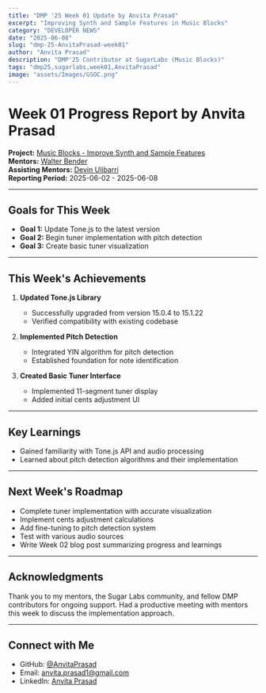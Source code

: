 ```yaml
---
title: "DMP '25 Week 01 Update by Anvita Prasad"
excerpt: "Improving Synth and Sample Features in Music Blocks"
category: "DEVELOPER NEWS"
date: "2025-06-08"
slug: "dmp-25-AnvitaPrasad-week01"
author: "Anvita Prasad"
description: "DMP'25 Contributor at SugarLabs (Music Blocks)"
tags: "dmp25,sugarlabs,week01,AnvitaPrasad"
image: "assets/Images/GSOC.png"
---
```


# Week 01 Progress Report by Anvita Prasad

**Project:** [Music Blocks - Improve Synth and Sample Features](https://github.com/sugarlabs/musicblocks/issues/4539)  
**Mentors:** [Walter Bender](https://github.com/walterbender)  
**Assisting Mentors:** [Devin Ulibarri](https://github.com/pikurasa)  
**Reporting Period:** 2025-06-02 - 2025-06-08  

---

## Goals for This Week
- **Goal 1:** Update Tone.js to the latest version
- **Goal 2:** Begin tuner implementation with pitch detection
- **Goal 3:** Create basic tuner visualization

---

## This Week's Achievements
1. **Updated Tone.js Library**
   - Successfully upgraded from version 15.0.4 to 15.1.22
   - Verified compatibility with existing codebase

2. **Implemented Pitch Detection**
   - Integrated YIN algorithm for pitch detection
   - Established foundation for note identification

3. **Created Basic Tuner Interface**
   - Implemented 11-segment tuner display
   - Added initial cents adjustment UI

---

## Key Learnings
- Gained familiarity with Tone.js API and audio processing
- Learned about pitch detection algorithms and their implementation

---

## Next Week's Roadmap
- Complete tuner implementation with accurate visualization
- Implement cents adjustment calculations
- Add fine-tuning to pitch detection system
- Test with various audio sources
- Write Week 02 blog post summarizing progress and learnings

---

## Acknowledgments
Thank you to my mentors, the Sugar Labs community, and fellow DMP contributors for ongoing support. Had a productive meeting with mentors this week to discuss the implementation approach.

---

## Connect with Me
- GitHub: [@AnvitaPrasad](https://github.com/AnvitaPrasad)
- Email: [anvita.prasad1@gmail.com](mailto:anvita.prasad1@gmail.com)
- LinkedIn: [Anvita Prasad](https://www.linkedin.com/in/anvita-prasad)
